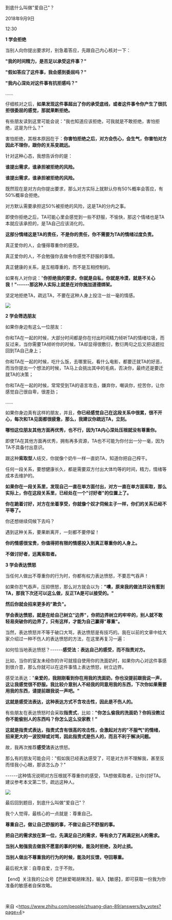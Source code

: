 到底什么叫做"爱自己"？

2018年9月9日

12:30

**1 学会拒绝**

当别人向你提出要求时，别急着答应，先跟自己内心核对一下：

**"我的时间精力，是否足以承受这件事？"**

**"假如答应了这件事，我会感到委屈吗？"**

**"我内心深处对这件事有抗拒感吗？"**

......

仔细核对之后，**如果发现这件事超出了你的承受底线，或者这件事令你产生了很抗拒很委屈的感觉，那就果断拒绝。**

有些朋友读到这里可能会说："我也知道应该拒绝，可我就是不敢拒绝，害怕拒绝，这是为什么？"

害怕拒绝，其根本原因在于：**你害怕拒绝之后，对方会伤心，会生气，你害怕对方因此不理你，跟你的关系变疏远。**

针对这种心态，我想告诉你的是：

**谁提出需求，谁承担被拒绝的风险。**

**谁提出需求，谁承担被拒绝的风险。**

既然现在是对方向你提出要求，那么对方实际上就默认你有50%概率会答应，有50%概率会拒绝。

对方默认需要承担这50%被拒绝的风险，这是TA的分内之事。

即使你拒绝之后，TA可能心里会感觉到一些不舒服，不愉快，那这个情绪也是TA本就应该承担的，是TA自己应该消化的。

**这部分情绪这是TA的责任，不是你的责任，你不需要为TA的情绪过度负责。**

真正爱你的人，会懂得尊重你的感受。

真正爱你的人，不会勉强你去做令你感觉不舒服的事情。

真正健康的关系，是互相尊重的，而不是互相控制的。

如果有人对你说："**你拒绝我的要求，你就是自私，你就是冷漠，就是不关心我！"------那这种人实际上就是在对你施加道德绑架。**

坚定地拒绝TA，疏远TA，不要在这种人身上投注一丝一毫的情感。

![](006_到底什么叫做“爱自己”？_000.png)

**2 学会筛选朋友**

如果你身边有这么一位朋友：

你和TA在一起的时候，大部分时间都是你在付出时间精力倾听TA的情绪垃圾，而反过来，当你需要TA倾听你的时候，TA却显得很敷衍，敷衍两句之后又把话题拉回到TA自己身上；

你和TA在一起的时候，吃什么饭，去哪里玩，看什么电影，都要迁就TA的好恶，而当你提出一个想法的时候，TA马上会挑出其中的毛病，否决你，最终还是要迁就TA的决策；

你和TA在一起的时候，常常受到TA的语言攻击，嫌弃你，嘲讽你，挖苦你，让你感觉自己很自卑，很差劲；

......

如果你身边真有这样的朋友，并且，**你已经感觉自己在这段关系中很累，很不开心，每次和TA见面都很疲惫，那么，我建议你疏远TA，立刻。**

**哪怕这位朋友其他方面再优秀，也不行，因为TA内心深处压根就没有尊重你。**

即使TA在其他方面再优秀，拥有再多资源，TA也不可能为你付出一分一毫，因为TA不具备付出意识。

跟这种**索取型**人结交，你就像个奶牛一样一直奶TA，知道你把自己榨干。

任何一段关系，要想健康长久，都是需要双方付出大体均等的时间，精力，情绪等成本去维护的。

**如果你在一段关系里，发现自己一直在单方面付出，对方一直在单方面索取，那么实际上，你在这段关系里，已经处在一个"讨好者"的位置上了。**

**你在跪着讨好，对方在坐着享受，你就像个奴才伺候主子一样，你们的关系已经不平等了。**

你还想继续伺候下去吗？

遇到这种关系，要果断离开，一刻都不要停留！

**你的情感很宝贵，你值得把有限的情感投入到真正尊重你的人身上。**

**不做讨好者，远离索取者。**

**3 学会表达愤怒**

当任何人做出不尊重你的行为时，你都有权力表达愤怒，不要忍气吞声！

如果你忍气吞声，压抑愤怒，那么对方就会以为：**"噢，原来我的做法并没有惹到TA，那我下次还可以这么做，反正TA是可以接受的。"**

**然后你就会招来更多的"欺负"。**

**学会表达愤怒，就是在给自己树立"边界"，你把边界树立的牢牢的，别人就不敢轻易突破你的边界了，只有这样，才能为自己赢得"尊重"。**

当然，表达愤怒并不等于破口大骂，表达愤怒是有技巧的。我在以前的文章中给大家介绍过一种不伤人的表达愤怒的方法，在这里再复习一遍：

如何恰当地表达愤怒？------**感受法：表达自己的感受，而不指责对方。**

比如，当你的室友未经你的许可就擅自使用你的洗面奶时，如果你内心对这件事感到很介意，那么你就可以在这件事情上表达愤怒，树立边界。

感受法表达："**亲爱的，我刚刚看到你在用我的洗面奶，你也没提前跟我说一声，这让我感觉很不舒服。我比较介意别人不经我的同意用我的东西，下次你如果需要用我的东西，请提前跟我说一声吧。"**

**这就是感受法表达，这种表达方式不含攻击性，因此是不伤人的。**

有些朋友在表达愤怒时会采取**指责式**，比如：**"你怎么偷我的洗面奶？你妈没教过你不能偷别人的东西吗？你怎么这么没家教！"**

**这就是指责式表达，指责式含有很高的攻击性，会激起对方的"不服气"的情绪，招来更大的一波狡辩或对骂，因此指责式是伤人的，而且不利于解决问题。**

故，我再次推荐**感受法**表达愤怒。

那么有的朋友可能会问："假如我已经表达感受了，可是对方并不理解我，甚至反而怪我小心眼，那该怎么办？"

------这种情况说明对方压根就不尊重你的感受，TA想做索取者，让你讨好TA。建议参考本文第二节，疏远这种人。

![](006_到底什么叫做“爱自己”？_000.png)

最后回到题目，到底什么叫做"爱自己"？

我个人觉得，最核心的一点就是：尊重自己。

**尊重自己，做让自己舒服的事，不做让自己不舒服的事。**

**把自己的需求放在第一位，先满足自己的需求，等有余力了再满足别人的需求。**

**当别人勉强我去做我不愿意的事的时候，能及时拒绝，及时止损。**

**当别人做出不尊重我的行为的时候，能及时反馈，夺回尊重。**

最后祝大家：自尊自爱，立于不败。

【end】关注我的公众号【巴赫爱喝胡辣汤】，输入【敏感】，即可获取一份我为你准备的敏感者自保攻略。

 

来自 \<<https://www.zhihu.com/people/zhuang-dian-89/answers/by_votes?page=4>\>

 
